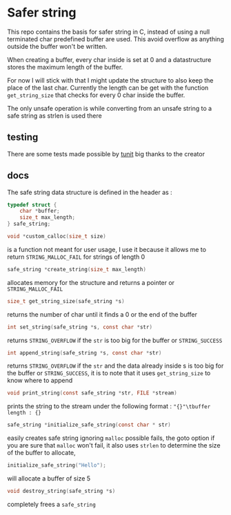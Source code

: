 # Safer string

This repo contains the basis for safer string in C, instead of using a null terminated char predefined buffer are used. This avoid overflow as anything outside the buffer won't be written.

When creating a buffer, every char inside is set at 0 and a datastructure stores the maximum length of the buffer.

For now I will stick with that I might update the structure to also keep the place of the last char. Currently the length can be get with the function `get_string_size` that checks for every 0 char inside the buffer.

The only unsafe operation is while converting from an unsafe string to a safe string as strlen is used there

## testing

There are some tests made possible by [tunit](https://github.com/tdaron/tunit) big thanks to the creator

## docs

The safe string data structure is defined in the header as :
```c
typedef struct {
    char *buffer;
    size_t max_length;
} safe_string;
``` 

```c
void *custom_calloc(size_t size)
```
 is a function not meant for user usage, I use it because it allows me to return `STRING_MALLOC_FAIL` for strings of length 0

```c
safe_string *create_string(size_t max_length)
``` 
allocates memory for the structure and returns a pointer or `STRING_MALLOC_FAIL`

```c
size_t get_string_size(safe_string *s)
```
returns the number of char until it finds a 0 or the end of the buffer

```c
int set_string(safe_string *s, const char *str)
```
returns `STRING_OVERFLOW` if the `str` is too big for the buffer or `STRING_SUCCESS`

```c
int append_string(safe_string *s, const char *str)
```
returns `STRING_OVERFLOW` if the `str` and the data already inside s is too big for the buffer or `STRING_SUCCESS`, it is to note that it uses `get_string_size` to know where to append

```c
void print_string(const safe_string *str, FILE *stream)
```
prints the string to the stream under the following format : `"{}"\tbuffer length : {}`

```c
safe_string *initialize_safe_string(const char * str)
```
easily creates safe string ignoring `malloc` possible fails, the goto option if you are sure that `malloc` won't fail, it also uses `strlen` to determine the size of the buffer to allocate,
```c
initialize_safe_string("Hello");
```
will allocate a buffer of size 5



```c
void destroy_string(safe_string *s)
```
completely frees a `safe_string`